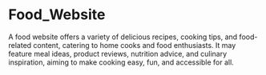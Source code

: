 # Food_Website
A food website offers a variety of delicious recipes, cooking tips, and food-related content, catering to home cooks and food enthusiasts. It may feature meal ideas, product reviews, nutrition advice, and culinary inspiration, aiming to make cooking easy, fun, and accessible for all.

